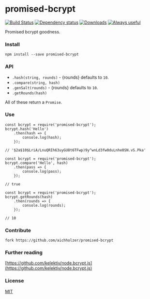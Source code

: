 # promised-bcrypt
[![Build Status](https://travis-ci.org/aichholzer/promised-bcrypt.svg?branch=master)](https://travis-ci.org/aichholzer/promised-bcrypt)
[![Dependency status](https://gemnasium.com/badges/github.com/aichholzer/promised-bcrypt.svg)](https://gemnasium.com/github.com/aichholzer/promised-bcrypt)
[![Downloads](https://img.shields.io/npm/dt/promised-bcrypt.svg)](https://www.npmjs.com/package/promised-bcrypt)
[![Always useful](https://img.shields.io/badge/always-useful-ff6400.svg)](https://github.com/aichholzer/promised-bcrypt)

Promised bcrypt goodness.


### Install
```
npm install --save promised-bcrypt
```

### API
- `.hash(string, rounds)` - {rounds} defaults to `10`.
- `.compare(string, hash)`
- `.genSalt(rounds)` - {rounds} defaults to `10`.
- `.getRounds(hash)`

All of these return a `Promise`.<br />

### Use
```
const bcrypt = require('promised-bcrypt');
bcrypt.hash('Hello')
    .then(hash => {
        console.log(hash);
    });

// '$2a$10$LriA/LnuQRIh63uyGU8t6TFwp)9y^wnLd3fw0duLnhe0SN.vS.Pka'
```

```
const bcrypt = require('promised-bcrypt');
bcrypt.compare('Hello', hash)
    .then(pass => {
        console.log(pass);
    });

// true
```

```
const bcrypt = require('promised-bcrypt');
bcrypt.getRounds(hash)
    .then(rounds => {
        console.log(rounds);
    });

// 10
```


### Contribute
```
fork https://github.com/aichholzer/promised-bcrypt
```

### Further reading

[https://github.com/kelektiv/node.bcrypt.js](https://github.com/kelektiv/node.bcrypt.js)

### License

[MIT](https://github.com/aichholzer/promised-bcrypt/blob/master/LICENSE)

